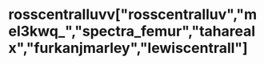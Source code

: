 # rosscentralluvv["rosscentralluv","mel3kwq_","spectra_femur","taharealx","furkanjmarley","lewiscentrall"]
